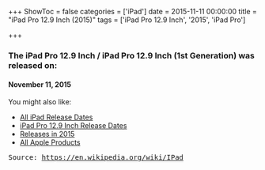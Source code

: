 +++
ShowToc = false
categories = ['iPad']
date = 2015-11-11 00:00:00
title = "iPad Pro 12.9 Inch   (2015)"
tags = ['iPad Pro 12.9 Inch', '2015', 'iPad Pro']

+++

### The iPad Pro 12.9 Inch   / iPad Pro 12.9 Inch (1st Generation) was released on: 
#### November 11, 2015


<!--more-->


    
You might also like:

- [All iPad Release Dates](https://AppleReleaseDate.com/categories/ipad/)
- [iPad Pro 12.9 Inch Release Dates](https://AppleReleaseDate.com/tags/ipad-pro-12.9-inch/)
- [Releases in 2015](https://AppleReleaseDate.com/tags/2015/)
- [All Apple Products](https://AppleReleaseDate.com/categories/)



<kbd> Source: https://en.wikipedia.org/wiki/IPad</kbd>

